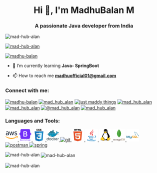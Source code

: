 <h1 align="center">Hi 👋, I'm MadhuBalan M</h1>
<h3 align="center">A passionate Java developer from India</h3>

<p align="left"> <img src="https://komarev.com/ghpvc/?username=mad-hub-alan&label=Profile%20views&color=0e75b6&style=flat" alt="mad-hub-alan" /> </p>

<p align="left"> <a href="https://github.com/ryo-ma/github-profile-trophy"><img src="https://github-profile-trophy.vercel.app/?username=mad-hub-alan" alt="mad-hub-alan" /></a> </p>

<p align="left"> <a href="https://twitter.com/madhu-balan" target="blank"><img src="https://img.shields.io/twitter/follow/madhu-balan?logo=twitter&style=for-the-badge" alt="madhu-balan" /></a> </p>

- 🌱 I’m currently learning **Java- SpringBoot**

- 📫 How to reach me **madhuofficial01@gmail.com**

<h3 align="left">Connect with me:</h3>
<p align="left">
<a href="https://twitter.com/madhu-balan" target="blank"><img align="center" src="https://raw.githubusercontent.com/rahuldkjain/github-profile-readme-generator/master/src/images/icons/Social/twitter.svg" alt="madhu-balan" height="30" width="40" /></a>
<a href="https://instagram.com/mad_hub_alan" target="blank"><img align="center" src="https://raw.githubusercontent.com/rahuldkjain/github-profile-readme-generator/master/src/images/icons/Social/instagram.svg" alt="mad_hub_alan" height="30" width="40" /></a>
<a href="https://www.youtube.com/c/just maddy things" target="blank"><img align="center" src="https://raw.githubusercontent.com/rahuldkjain/github-profile-readme-generator/master/src/images/icons/Social/youtube.svg" alt="just maddy things" height="30" width="40" /></a>
<a href="https://www.hackerrank.com/mad_hub_alan" target="blank"><img align="center" src="https://raw.githubusercontent.com/rahuldkjain/github-profile-readme-generator/master/src/images/icons/Social/hackerrank.svg" alt="mad_hub_alan" height="30" width="40" /></a>
<a href="https://www.leetcode.com/mad_hub_alan" target="blank"><img align="center" src="https://raw.githubusercontent.com/rahuldkjain/github-profile-readme-generator/master/src/images/icons/Social/leet-code.svg" alt="mad_hub_alan" height="30" width="40" /></a>
<a href="https://www.hackerearth.com/@mad_hub_alan" target="blank"><img align="center" src="https://raw.githubusercontent.com/rahuldkjain/github-profile-readme-generator/master/src/images/icons/Social/hackerearth.svg" alt="@mad_hub_alan" height="30" width="40" /></a>
<a href="https://auth.geeksforgeeks.org/user/mad_hub_alan" target="blank"><img align="center" src="https://raw.githubusercontent.com/rahuldkjain/github-profile-readme-generator/master/src/images/icons/Social/geeks-for-geeks.svg" alt="mad_hub_alan" height="30" width="40" /></a>
</p>

<h3 align="left">Languages and Tools:</h3>
<p align="left"> <a href="https://aws.amazon.com" target="_blank" rel="noreferrer"> <img src="https://raw.githubusercontent.com/devicons/devicon/master/icons/amazonwebservices/amazonwebservices-original-wordmark.svg" alt="aws" width="40" height="40"/> </a> <a href="https://getbootstrap.com" target="_blank" rel="noreferrer"> <img src="https://raw.githubusercontent.com/devicons/devicon/master/icons/bootstrap/bootstrap-plain-wordmark.svg" alt="bootstrap" width="40" height="40"/> </a> <a href="https://www.w3schools.com/css/" target="_blank" rel="noreferrer"> <img src="https://raw.githubusercontent.com/devicons/devicon/master/icons/css3/css3-original-wordmark.svg" alt="css3" width="40" height="40"/> </a> <a href="https://www.docker.com/" target="_blank" rel="noreferrer"> <img src="https://raw.githubusercontent.com/devicons/devicon/master/icons/docker/docker-original-wordmark.svg" alt="docker" width="40" height="40"/> </a> <a href="https://git-scm.com/" target="_blank" rel="noreferrer"> <img src="https://www.vectorlogo.zone/logos/git-scm/git-scm-icon.svg" alt="git" width="40" height="40"/> </a> <a href="https://www.w3.org/html/" target="_blank" rel="noreferrer"> <img src="https://raw.githubusercontent.com/devicons/devicon/master/icons/html5/html5-original-wordmark.svg" alt="html5" width="40" height="40"/> </a> <a href="https://www.java.com" target="_blank" rel="noreferrer"> <img src="https://raw.githubusercontent.com/devicons/devicon/master/icons/java/java-original.svg" alt="java" width="40" height="40"/> </a> <a href="https://www.linux.org/" target="_blank" rel="noreferrer"> <img src="https://raw.githubusercontent.com/devicons/devicon/master/icons/linux/linux-original.svg" alt="linux" width="40" height="40"/> </a> <a href="https://www.mongodb.com/" target="_blank" rel="noreferrer"> <img src="https://raw.githubusercontent.com/devicons/devicon/master/icons/mongodb/mongodb-original-wordmark.svg" alt="mongodb" width="40" height="40"/> </a> <a href="https://www.mysql.com/" target="_blank" rel="noreferrer"> <img src="https://raw.githubusercontent.com/devicons/devicon/master/icons/mysql/mysql-original-wordmark.svg" alt="mysql" width="40" height="40"/> </a> <a href="https://postman.com" target="_blank" rel="noreferrer"> <img src="https://www.vectorlogo.zone/logos/getpostman/getpostman-icon.svg" alt="postman" width="40" height="40"/> </a> <a href="https://spring.io/" target="_blank" rel="noreferrer"> <img src="https://www.vectorlogo.zone/logos/springio/springio-icon.svg" alt="spring" width="40" height="40"/> </a> </p>

<p><img align="left" src="https://github-readme-stats.vercel.app/api/top-langs?username=mad-hub-alan&show_icons=true&locale=en&layout=compact" alt="mad-hub-alan" /></p>

<p>&nbsp;<img align="center" src="https://github-readme-stats.vercel.app/api?username=mad-hub-alan&show_icons=true&locale=en" alt="mad-hub-alan" /></p>

<p><img align="center" src="https://github-readme-streak-stats.herokuapp.com/?user=mad-hub-alan&" alt="mad-hub-alan" /></p>


